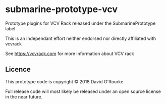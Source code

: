 # submarine-prototype-vcv
Prototype plugins for VCV Rack released under the SubmarinePrototype label

This is an independant effort neither endorsed nor directly affiliated with vcvrack

See https://vcvrack.com for more information about VCV rack

## Licence
This prototype code is copyright © 2018 David O'Rourke.

Full release code will most likely be released under an open source license in the near future.
